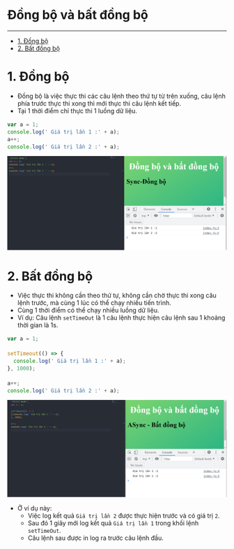 # Đồng bộ và bất đồng bộ

---

- [1. Đồng bộ](#1-đồng-bộ)
- [2. Bất đồng bộ](#2-bất-đồng-bộ)

# 1. Đồng bộ

- Đồng bộ là việc thực thi các câu lệnh theo thứ tự từ trên xuống, câu lệnh phía trước thực thi xong thì mới thực thi câu lệnh kết tiếp.
- Tại 1 thời điểm chỉ thực thi 1 luồng dữ liệu.

```js
var a = 1;
console.log(' Giá trị lần 1 :' + a);
a++;
console.log(' Giá trị lần 2 :' + a);
```

![Sync](./image/001.png 'Đồng bộ')

# 2. Bất đồng bộ

- Việc thực thi không cần theo thứ tự, không cần chờ thực thi xong câu lệnh trước, mà cùng 1 lúc có thể chạy nhiều tiến trình.
- Cùng 1 thời điểm có thể chạy nhiều luồng dữ liệu.
- Ví dụ: Câu lệnh `setTimeOut` là 1 câu lệnh thực hiện câu lệnh sau 1 khoảng thời gian là 1s.

```js
var a = 1;

setTimeout(() => {
  console.log(' Giá trị lần 1 :' + a);
}, 1000);

a++;
console.log(' Giá trị lần 2 :' + a);
```

![Async](./image/002.png 'Bất đồng bộ')

- Ở ví dụ này:
  - Việc log kết quả `Giá trị lần 2` được thực hiện trước và có giá trị `2`.
  - Sau đó 1 giây mới log kết quả `Giá trị lần 1` trong khối lệnh `setTimeOut`.
  - Câu lệnh sau được in log ra trước câu lệnh đầu.

